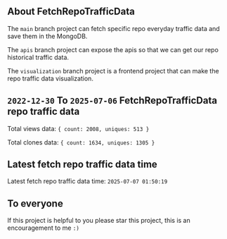 ## About FetchRepoTrafficData

The `main` branch project can fetch specific repo everyday traffic data and save them in the MongoDB.

The `apis` branch project can expose the apis so that we can get our repo historical traffic data.

The `visualization` branch project is a frontend project that can make the repo traffic data visualization.

## `2022-12-30` To `2025-07-06` FetchRepoTrafficData repo traffic data

Total views data: `{ count: 2008, uniques: 513 }`

Total clones data: `{ count: 1634, uniques: 1305 }`

## Latest fetch repo traffic data time

Latest fetch repo traffic data time: `2025-07-07 01:50:19`

## To everyone

If this project is helpful to you please star this project, this is an encouragement to me `:)`



